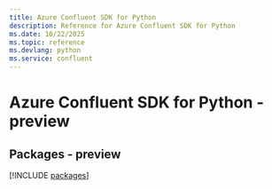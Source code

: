 ```yaml
---
title: Azure Confluent SDK for Python
description: Reference for Azure Confluent SDK for Python
ms.date: 10/22/2025
ms.topic: reference
ms.devlang: python
ms.service: confluent
---
```

# Azure Confluent SDK for Python - preview
## Packages - preview
[!INCLUDE [packages](confluent-index.md)]